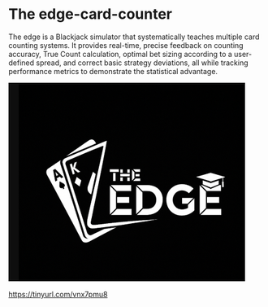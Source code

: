 # The edge-card-counter
The edge is a Blackjack simulator that systematically teaches multiple card counting systems. It provides real-time, precise feedback on counting accuracy, True Count calculation, optimal bet sizing according to a user-defined spread, and correct basic strategy deviations, all while tracking performance metrics to demonstrate the statistical advantage.

![dev-starter Chat Demo](https://github.com/LMLK-seal/edge-card-counter/blob/main/logo.png)

https://tinyurl.com/vnx7pmu8
